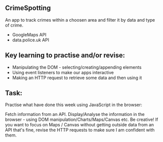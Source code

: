 ## CrimeSpotting

An app to track crimes within a choosen area and filter it by data and type of crime.

- GoogleMaps API
- data.police.uk API

## Key learning to practise and/or revise:

 - Manipulating the DOM - selecting/creating/appending elements
  - Using event listeners to make our apps interactive
   - Making an HTTP request to retrieve some data and then using it 

## Task:

Practise what have done this week using JavaScript in the browser:

Fetch information from an API.
Display/Analyse the information in the browser - using DOM manipulation/Charts/Maps/Canvas etc. Be creative! If you want to focus on Maps / Canvas without getting outside data from an API that's fine, revise the HTTP requests to make sure I am confident with them.
